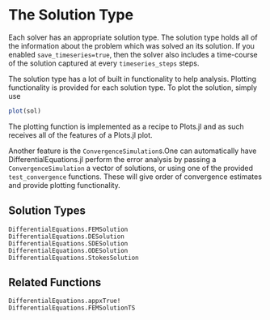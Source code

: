 # The Solution Type

Each solver has an appropriate solution type. The solution type holds all of the
information about the problem which was solved an its solution. If you enabled
`save_timeseries=true`, then the solver also includes a time-course of the solution
captured at every `timeseries_steps` steps.

The solution type has a lot of built in functionality to help analysis. Plotting
functionality is provided for each solution type. To plot the solution, simply use

```julia
plot(sol)
```

The plotting function is implemented as a recipe to Plots.jl and as such receives
all of the features of a Plots.jl plot.

Another feature is the `ConvergenceSimulation`s.One can automatically have
DifferentialEquations.jl perform the error analysis by
passing a `ConvergenceSimulation` a vector of solutions, or using one of the provided
`test_convergence` functions. These will give order of convergence estimates and
provide plotting functionality.

## Solution Types

```@docs
DifferentialEquations.FEMSolution
DifferentialEquations.DESolution
DifferentialEquations.SDESolution
DifferentialEquations.ODESolution
DifferentialEquations.StokesSolution
```

## Related Functions

```@docs
DifferentialEquations.appxTrue!
DifferentialEquations.FEMSolutionTS
```
